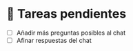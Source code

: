 # 📝 Tareas pendientes

- [ ] Añadir más preguntas posibles al chat
- [ ] Afinar respuestas del chat
